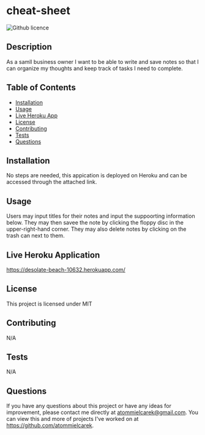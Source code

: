 # cheat-sheet
  ![Github licence](http://img.shields.io/badge/license-MIT-blue.svg)
  
  ## Description 
  As a samll business owner I want to be able to write and save notes so that I can organize my thoughts and keep track of tasks I need to complete.                                                                                                                                                                                                                                                        
  ## Table of Contents
  * [Installation](#installation)
  * [Usage](#usage)
  * [Live Heroku App](#LiveHerokuApplication)
  * [License](#license)
  * [Contributing](#contributing)
  * [Tests](#tests)
  * [Questions](#questions)
  
  ## Installation 
  No steps are needed, this appication is deployed on Heroku and can be accessed through the attached link.
  ## Usage 
  Users may input titles for their notes and input the suppoorting information below. They may then savee the note by clicking the floppy disc in the upper-right-hand corner. They may also delete notes by clicking on the trash can next to them. 
  ## Live Heroku Application
  https://desolate-beach-10632.herokuapp.com/
  ## License 
  This project is licensed under MIT
  ## Contributing 
  N/A
  ## Tests
  N/A
  ## Questions
  If you have any questions about this project or have any ideas for improvement, please contact me directly at atommielcarek@gmail.com. You can view this and more of projects I've worked on at https://github.com/atommielcarek.
